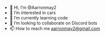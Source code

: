 - 👋 Hi, I’m @Aarronmay2
- 👀 I’m interested in cars
- 🌱 I’m currently learning code
- 💞️ I’m looking to collaborate on Discord bots
- 📫 How to reach me aarronmay2@gmail.com

<!---
Aarronmay2/Aarronmay2 is a ✨ special ✨ repository because its `README.md` (this file) appears on your GitHub profile.
You can click the Preview link to take a look at your changes.
--->
